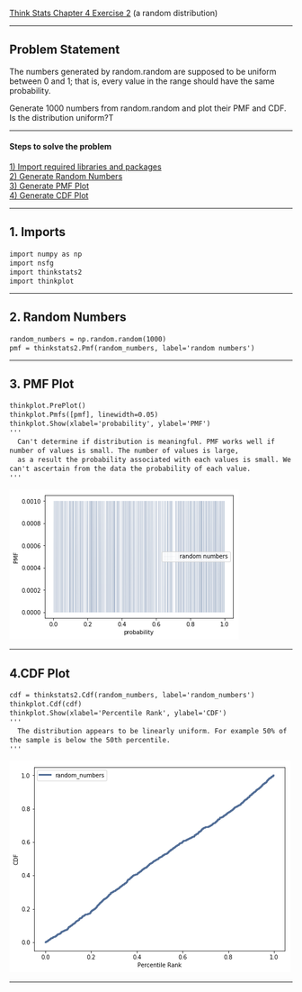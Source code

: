 [Think Stats Chapter 4 Exercise 2](http://greenteapress.com/thinkstats2/html/thinkstats2005.html#toc41) (a random distribution)

---

## Problem Statement
The numbers generated by random.random are supposed to be uniform between 0 and 1; that is, every value in the range should have the same probability.

Generate 1000 numbers from random.random and plot their PMF and CDF. Is the distribution uniform?T

---

#### Steps to solve the problem
[1)  Import required libraries and packages](#section-a)  
[2)  Generate Random Numbers](#section-b)  
[3)  Generate PMF Plot](#section-c)  
[4)  Generate CDF Plot](#section-d)  

---

## <a name="section-a"></a> 1. Imports

```{python}
import numpy as np
import nsfg
import thinkstats2
import thinkplot
```
---

## <a name="section-b"></a> 2. Random Numbers
```{python}
random_numbers = np.random.random(1000)
pmf = thinkstats2.Pmf(random_numbers, label='random numbers')
```

---

## <a name="section-c"></a> 3. PMF Plot
```{python}
thinkplot.PrePlot()
thinkplot.Pmfs([pmf], linewidth=0.05)
thinkplot.Show(xlabel='probability', ylabel='PMF')
'''
  Can't determine if distribution is meaningful. PMF works well if number of values is small. The number of values is large, 
  as a result the probability associated with each values is small. We can't ascertain from the data the probability of each value. 
'''
```
![Image of Random Numbers PMF Plot](Images/RandNumPMF.png?raw=true)

---

## <a name="section-d"></a> 4.CDF Plot
```{python}
cdf = thinkstats2.Cdf(random_numbers, label='random_numbers')
thinkplot.Cdf(cdf)
thinkplot.Show(xlabel='Percentile Rank', ylabel='CDF')
'''
  The distribution appears to be linearly uniform. For example 50% of the sample is below the 50th percentile. 
'''
```
![Image of Random Numbers CDF Plot](Images/RandNumCDF.png?raw=true)

---


